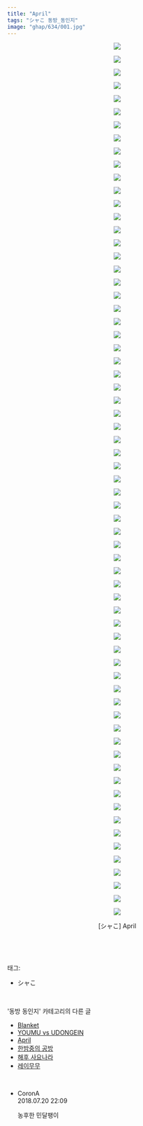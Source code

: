 ```yaml
---
title: "April"
tags: "シャこ 동방_동인지"
image: "ghap/634/001.jpg"
---
```

<div class="article">
<p style="text-align: center; clear: none; float: none;"><img src="{{ site.nasurl }}/ghap/634/001.jpg"/></p>
<p style="text-align: center; clear: none; float: none;"><img src="{{ site.nasurl }}/ghap/634/002.jpg"/></p>
<p style="text-align: center; clear: none; float: none;"><img src="{{ site.nasurl }}/ghap/634/003.jpg"/></p>
<p style="text-align: center; clear: none; float: none;"><img src="{{ site.nasurl }}/ghap/634/004.jpg"/></p>
<p style="text-align: center; clear: none; float: none;"><img src="{{ site.nasurl }}/ghap/634/005.jpg"/></p>
<p style="text-align: center; clear: none; float: none;"><img src="{{ site.nasurl }}/ghap/634/006.jpg"/></p>
<p style="text-align: center; clear: none; float: none;"><img src="{{ site.nasurl }}/ghap/634/007.jpg"/></p>
<p style="text-align: center; clear: none; float: none;"><img src="{{ site.nasurl }}/ghap/634/008.jpg"/></p>
<p style="text-align: center; clear: none; float: none;"><img src="{{ site.nasurl }}/ghap/634/009.jpg"/></p>
<p style="text-align: center; clear: none; float: none;"><img src="{{ site.nasurl }}/ghap/634/010.jpg"/></p>
<p style="text-align: center; clear: none; float: none;"><img src="{{ site.nasurl }}/ghap/634/011.jpg"/></p>
<p style="text-align: center; clear: none; float: none;"><img src="{{ site.nasurl }}/ghap/634/012.jpg"/></p>
<p style="text-align: center; clear: none; float: none;"><img src="{{ site.nasurl }}/ghap/634/013.jpg"/></p>
<p style="text-align: center; clear: none; float: none;"><img src="{{ site.nasurl }}/ghap/634/014.jpg"/></p>
<p style="text-align: center; clear: none; float: none;"><img src="{{ site.nasurl }}/ghap/634/015.jpg"/></p>
<p style="text-align: center; clear: none; float: none;"><img src="{{ site.nasurl }}/ghap/634/016.jpg"/></p>
<p style="text-align: center; clear: none; float: none;"><img src="{{ site.nasurl }}/ghap/634/017.jpg"/></p>
<p style="text-align: center; clear: none; float: none;"><img src="{{ site.nasurl }}/ghap/634/018.jpg"/></p>
<p style="text-align: center; clear: none; float: none;"><img src="{{ site.nasurl }}/ghap/634/019.jpg"/></p>
<p style="text-align: center; clear: none; float: none;"><img src="{{ site.nasurl }}/ghap/634/020.jpg"/></p>
<p style="text-align: center; clear: none; float: none;"><img src="{{ site.nasurl }}/ghap/634/021.jpg"/></p>
<p style="text-align: center; clear: none; float: none;"><img src="{{ site.nasurl }}/ghap/634/022.jpg"/></p>
<p style="text-align: center; clear: none; float: none;"><img src="{{ site.nasurl }}/ghap/634/023.jpg"/></p>
<p style="text-align: center; clear: none; float: none;"><img src="{{ site.nasurl }}/ghap/634/024.jpg"/></p>
<p style="text-align: center; clear: none; float: none;"><img src="{{ site.nasurl }}/ghap/634/025.jpg"/></p>
<p style="text-align: center; clear: none; float: none;"><img src="{{ site.nasurl }}/ghap/634/026.jpg"/></p>
<p style="text-align: center; clear: none; float: none;"><img src="{{ site.nasurl }}/ghap/634/027.jpg"/></p>
<p style="text-align: center; clear: none; float: none;"><img src="{{ site.nasurl }}/ghap/634/028.jpg"/></p>
<p style="text-align: center; clear: none; float: none;"><img src="{{ site.nasurl }}/ghap/634/029.jpg"/></p>
<p style="text-align: center; clear: none; float: none;"><img src="{{ site.nasurl }}/ghap/634/030.jpg"/></p>
<p style="text-align: center; clear: none; float: none;"><img src="{{ site.nasurl }}/ghap/634/031.jpg"/></p>
<p style="text-align: center; clear: none; float: none;"><img src="{{ site.nasurl }}/ghap/634/032.jpg"/></p>
<p style="text-align: center; clear: none; float: none;"><img src="{{ site.nasurl }}/ghap/634/033.jpg"/></p>
<p style="text-align: center; clear: none; float: none;"><img src="{{ site.nasurl }}/ghap/634/034.jpg"/></p>
<p style="text-align: center; clear: none; float: none;"><img src="{{ site.nasurl }}/ghap/634/035.jpg"/></p>
<p style="text-align: center; clear: none; float: none;"><img src="{{ site.nasurl }}/ghap/634/036.jpg"/></p>
<p style="text-align: center; clear: none; float: none;"><img src="{{ site.nasurl }}/ghap/634/037.jpg"/></p>
<p style="text-align: center; clear: none; float: none;"><img src="{{ site.nasurl }}/ghap/634/038.jpg"/></p>
<p style="text-align: center; clear: none; float: none;"><img src="{{ site.nasurl }}/ghap/634/039.jpg"/></p>
<p style="text-align: center; clear: none; float: none;"><img src="{{ site.nasurl }}/ghap/634/040.jpg"/></p>
<p style="text-align: center; clear: none; float: none;"><img src="{{ site.nasurl }}/ghap/634/041.jpg"/></p>
<p style="text-align: center; clear: none; float: none;"><img src="{{ site.nasurl }}/ghap/634/042.jpg"/></p>
<p style="text-align: center; clear: none; float: none;"><img src="{{ site.nasurl }}/ghap/634/043.jpg"/></p>
<p style="text-align: center; clear: none; float: none;"><img src="{{ site.nasurl }}/ghap/634/044.jpg"/></p>
<p style="text-align: center; clear: none; float: none;"><img src="{{ site.nasurl }}/ghap/634/045.jpg"/></p>
<p style="text-align: center; clear: none; float: none;"><img src="{{ site.nasurl }}/ghap/634/046.jpg"/></p>
<p style="text-align: center; clear: none; float: none;"><img src="{{ site.nasurl }}/ghap/634/047.jpg"/></p>
<p style="text-align: center; clear: none; float: none;"><img src="{{ site.nasurl }}/ghap/634/048.jpg"/></p>
<p style="text-align: center; clear: none; float: none;"><img src="{{ site.nasurl }}/ghap/634/049.jpg"/></p>
<p style="text-align: center; clear: none; float: none;"><img src="{{ site.nasurl }}/ghap/634/050.jpg"/></p>
<p style="text-align: center; clear: none; float: none;"><img src="{{ site.nasurl }}/ghap/634/051.jpg"/></p>
<p style="text-align: center; clear: none; float: none;"><img src="{{ site.nasurl }}/ghap/634/052.jpg"/></p>
<p style="text-align: center; clear: none; float: none;"><img src="{{ site.nasurl }}/ghap/634/053.jpg"/></p>
<p style="text-align: center; clear: none; float: none;"><img src="{{ site.nasurl }}/ghap/634/054.jpg"/></p>
<p style="text-align: center; clear: none; float: none;"><img src="{{ site.nasurl }}/ghap/634/055.jpg"/></p>
<p style="text-align: center; clear: none; float: none;"><img src="{{ site.nasurl }}/ghap/634/056.jpg"/></p>
<p style="text-align: center; clear: none; float: none;"><img src="{{ site.nasurl }}/ghap/634/057.jpg"/></p>
<p style="text-align: center; clear: none; float: none;"><img src="{{ site.nasurl }}/ghap/634/058.jpg"/></p>
<p style="text-align: center; clear: none; float: none;"><img src="{{ site.nasurl }}/ghap/634/059.jpg"/></p>
<p style="text-align: center; clear: none; float: none;"><img src="{{ site.nasurl }}/ghap/634/060.jpg"/></p>
<p style="text-align: center; clear: none; float: none;"><img src="{{ site.nasurl }}/ghap/634/061.jpg"/></p>
<p style="text-align: center; clear: none; float: none;"><img src="{{ site.nasurl }}/ghap/634/062.jpg"/></p>
<p style="text-align: center; clear: none; float: none;"><img src="{{ site.nasurl }}/ghap/634/063.jpg"/></p>
<p style="text-align: center; clear: none; float: none;"><img src="{{ site.nasurl }}/ghap/634/064.jpg"/></p>
<p style="text-align: center; clear: none; float: none;"><img src="{{ site.nasurl }}/ghap/634/065.jpg"/></p>
<p style="text-align: center; clear: none; float: none;"><img src="{{ site.nasurl }}/ghap/634/066.jpg"/></p>
<p style="text-align: center; clear: none; float: none;"><img src="{{ site.nasurl }}/ghap/634/067.jpg"/></p>
<p style="text-align: center; clear: none; float: none;">[シャこ] April</p>
<p><br/></p>
</div><br/>
<div class="tagTrail">
<p>태그: </p>
<ul>
<li>シャこ</li>
</ul>
</div><br/>
<div class="another">
<p>'동방 동인지' 카테고리의 다른 글</p>
<ul>
<li><a href="/2016-07-02-ghap_636">Blanket</a></li>
<li><a href="/2016-07-02-ghap_635">YOUMU vs UDONGEIN</a></li>
<li><a href="/2016-07-02-ghap_634">April</a></li>
<li><a href="/2016-07-02-ghap_633">한밤중의 공방</a></li>
<li><a href="/2016-07-02-ghap_632">해후 사요나라</a></li>
<li><a href="/2016-07-02-ghap_631">레이무무</a></li>
</ul>
</div><br/>
<div class="cb_module cb_fluid">
<div class="cb_wrt cb_profile">
<div class="comment">
<ul>
<li class="cb_thumb_off" id="comment15290889">
<div class="cb_comment_area">
<div class="cb_info_area">
<div class="cb_section">
<span class="cb_nick_name">CoronA</span>
</div>
<div class="cb_section">
<span class="cb_date">2018.07.20 22:09 </span>
</div>
</div>
<div class="cb_dsc_comment">
<p class="cb_dsc">
											농후한 민달팽이
										</p>
</div>
</div></li>
</ul>
</div>
</div><!-- commentList close -->
</div><br/>
